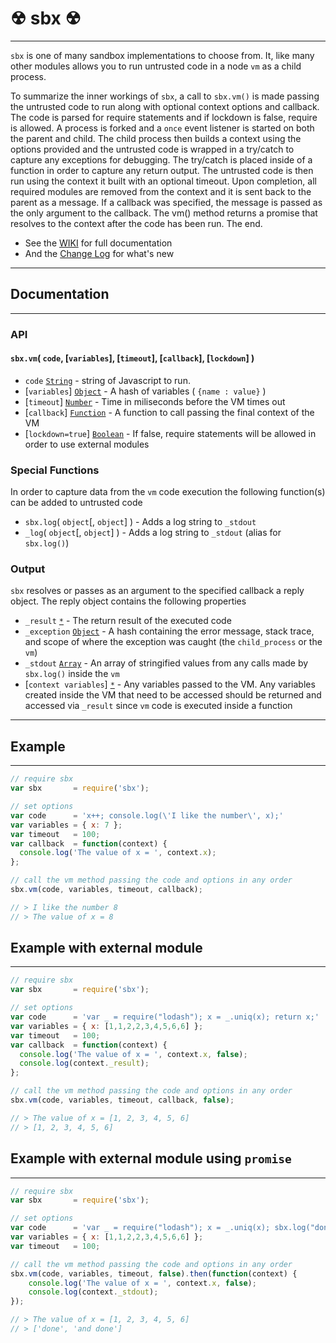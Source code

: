 # ☢ sbx ☢
---

`sbx` is one of many sandbox implementations to choose from. It, like many other modules allows you to run untrusted code in a node `vm` as a child process. 

To summarize the inner workings of `sbx`, a call to `sbx.vm()` is made passing the untrusted code to run along with optional context options and callback. The code is parsed for require statements and if lockdown is false, require is allowed. A process is forked and a `once` event listener is started on both the parent and child. The child process then builds a context using the options provided and the untrusted code is wrapped in a try/catch to capture any exceptions for debugging. The try/catch is placed inside of a function in order to capture any return output. The untrusted code is then run using the context it built with an optional timeout. Upon completion, all required modules are removed from the context and it is sent back to the parent as a message. If a callback was specified, the message is passed as the only argument to the callback. The vm() method returns a promise that resolves to the context after the code has been run. The end.

* See the [WIKI](https://github.com/bhoriuchi/sbx/wiki) for full documentation
* And the [Change Log](https://github.com/bhoriuchi/sbx/wiki/Change-Log) for what's new

---

## Documentation
---
### API

#### `sbx.vm`( `code`, [`variables`], [`timeout`], [`callback`], [`lockdown`] )

* `code` [`String`](https://developer.mozilla.org/en-US/docs/Web/JavaScript/Reference/Global_Objects/String) - string of Javascript to run.
* [`variables`] [`Object`](https://developer.mozilla.org/en-US/docs/Web/JavaScript/Reference/Global_Objects/Object) - A hash of variables ( `{name : value}` )
* [`timeout`] [`Number`](https://developer.mozilla.org/en-US/docs/Web/JavaScript/Reference/Global_Objects/Number) - Time in miliseconds before the VM times out
* [`callback`] [`Function`](https://developer.mozilla.org/en-US/docs/Web/JavaScript/Reference/Global_Objects/Function) - A function to call passing the final context of the VM
* [`lockdown=true`] [`Boolean`](https://developer.mozilla.org/en-US/docs/Web/JavaScript/Reference/Global_Objects/Boolean) - If false, require statements will be allowed in order to use external modules


### Special Functions
In order to capture data from the `vm` code execution the following function(s) can be added to untrusted code

* `sbx.log`( `object`[, `object`] ) - Adds a log string to `_stdout`
* `_log`( `object`[, `object`] ) - Adds a log string to `_stdout` (alias for `sbx.log()`)


### Output
`sbx` resolves or passes as an argument to the specified callback a reply object. The reply object contains the following properties

* `_result` [`*`](https://developer.mozilla.org/en-US/docs/Web/JavaScript/Reference/Global_Objects) - The return result of the executed code
* `_exception` [`Object`](https://developer.mozilla.org/en-US/docs/Web/JavaScript/Reference/Global_Objects/Object) - A hash containing the error message, stack trace, and scope of where the exception was caught (the `child_process` or the `vm`)
* `_stdout` [`Array`](https://developer.mozilla.org/en-US/docs/Web/JavaScript/Reference/Global_Objects/Array) - An array of stringified values from any calls made by `sbx.log()` inside the `vm`
* [`context variables`] [`*`](https://developer.mozilla.org/en-US/docs/Web/JavaScript/Reference/Global_Objects) - Any variables passed to the VM. Any variables created inside the VM that need to be accessed should be returned and accessed via `_result` since `vm` code is executed inside a function

---

## Example

---

```js
// require sbx
var sbx       = require('sbx');

// set options
var code      = 'x++; console.log(\'I like the number\', x);'
var variables = { x: 7 };
var timeout   = 100;
var callback  = function(context) {
  console.log('The value of x = ', context.x);
};

// call the vm method passing the code and options in any order
sbx.vm(code, variables, timeout, callback);

// > I like the number 8
// > The value of x = 8

```

## Example with external module

---

```js
// require sbx
var sbx       = require('sbx');

// set options
var code      = 'var _ = require("lodash"); x = _.uniq(x); return x;'
var variables = { x: [1,1,2,2,3,4,5,6,6] };
var timeout   = 100;
var callback  = function(context) {
  console.log('The value of x = ', context.x, false);
  console.log(context._result);
};

// call the vm method passing the code and options in any order
sbx.vm(code, variables, timeout, callback, false);

// > The value of x = [1, 2, 3, 4, 5, 6]
// > [1, 2, 3, 4, 5, 6]

```

## Example with external module using `promise`

---

```js
// require sbx
var sbx       = require('sbx');

// set options
var code      = 'var _ = require("lodash"); x = _.uniq(x); sbx.log("done"); _log("and done")';
var variables = { x: [1,1,2,2,3,4,5,6,6] };
var timeout   = 100;

// call the vm method passing the code and options in any order
sbx.vm(code, variables, timeout, false).then(function(context) {
    console.log('The value of x = ', context.x, false);
    console.log(context._stdout);
});

// > The value of x = [1, 2, 3, 4, 5, 6]
// > ['done', 'and done']

```
